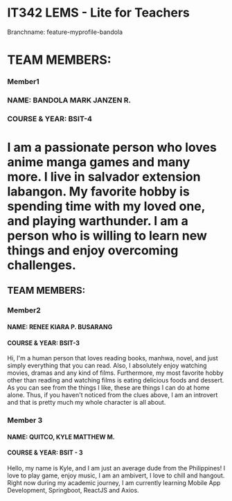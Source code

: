
# IT342 LEMS - Lite for Teachers


Branchname: feature-myprofile-bandola

# TEAM MEMBERS:

### Member1
### NAME: BANDOLA MARK JANZEN R.
### COURSE & YEAR: BSIT-4

I am a passionate person who loves anime manga games and many more. I live in salvador extension labangon. My favorite hobby is spending time with my loved one, and playing warthunder. I am a person who is willing to learn new things and enjoy overcoming challenges.
=======
## TEAM MEMBERS:

### Member2 
#### NAME: RENEE KIARA P. BUSARANG
#### COURSE & YEAR: BSIT-3

Hi, I'm a human person that loves reading books, manhwa, novel, 
and just simply everything that you can read. Also, I absolutely enjoy 
watching movies, dramas and any kind of films. Furthermore, my most favorite hobby other 
than reading and watching films is eating delicious foods and dessert. As you can 
see from the things I like, these are things I can do at home alone. Thus, 
if you haven't noticed from the clues above, I am an introvert and that is pretty 
much my whole character is all about.


### Member 3
#### NAME: QUITCO, KYLE MATTHEW M.
#### COURSE & YEAR: BSIT - 3

Hello, my name is Kyle, and I am just an average dude from the Philippines! I love to play game, enjoy music, I am an ambivert, I love to chill and hangout. Right now during my academic journey, I am currently learning Mobile App Development, Springboot, ReactJS and Axios.

